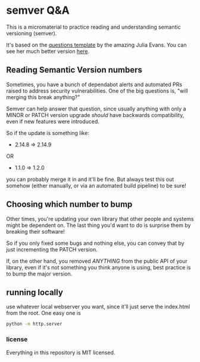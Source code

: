 # semver Q&A

This is a micromaterial to practice reading and understanding semantic versioning (semver).

It's based on the [questions template](https://github.com/questions-template/questions-template.github.io) by the amazing Julia Evans. You can see her much better version [here](https://questions.wizardzines.com/).

## Reading Semantic Version numbers

Sometimes, you have a bunch of dependabot alerts and automated PRs raised to address security vulnerabilities. One of the big questions is, "will merging this break anything?"

Semver can help answer that question, since usually anything with only a MINOR or PATCH version upgrade _should_ have backwards compatibility, even if new features were introduced.

So if the update is something like:

- 2.14.8 => 2.14.9

OR

- 1.1.0 => 1.2.0

you can probably merge it in and it'll be fine. But always test this out somehow (either manually, or via an automated build pipeline) to be sure!

## Choosing which number to bump

Other times, you're updating your own library that other people and systems might be dependent on. The last thing you'd want to do is surprise them by breaking their software!

So if you only fixed some bugs and nothing else, you can convey that by just incrementing the PATCH version.

If, on the other hand, you removed *ANYTHING* from the public API of your library, even if it's not something you think anyone is using, best practice is to bump the major version.

## running locally

use whatever local webserver you want, since it'll just serve the index.html from the root. One easy one is

```bash
python -m http.server
```

### license

Everything in this repository is MIT licensed.

